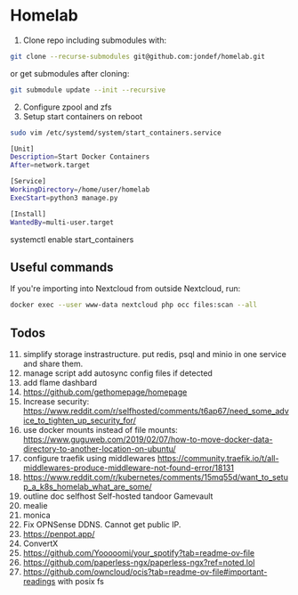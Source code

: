 # Homelab

1. Clone repo including submodules with:
```sh
git clone --recurse-submodules git@github.com:jondef/homelab.git
```
or get submodules after cloning:
```sh
git submodule update --init --recursive
```

2. Configure zpool and zfs
3. Setup start containers on reboot
```sh
sudo vim /etc/systemd/system/start_containers.service
```
```sh
[Unit]
Description=Start Docker Containers
After=network.target

[Service]
WorkingDirectory=/home/user/homelab
ExecStart=python3 manage.py

[Install]
WantedBy=multi-user.target
```

systemctl enable start_containers

## Useful commands
If you're importing into Nextcloud from outside Nextcloud, run:
```sh
docker exec --user www-data nextcloud php occ files:scan --all
```

## Todos

11. simplify storage instrastructure. put redis, psql and minio in one service and share them.
1. manage script add autosync config files if detected
1. add flame dashbard
2. https://github.com/gethomepage/homepage
2. Increase security: https://www.reddit.com/r/selfhosted/comments/t6ap67/need_some_advice_to_tighten_up_security_for/
3. use docker mounts instead of file mounts: https://www.guguweb.com/2019/02/07/how-to-move-docker-data-directory-to-another-location-on-ubuntu/
4. configure traefik using middlewares https://community.traefik.io/t/all-middlewares-produce-middleware-not-found-error/18131
5. https://www.reddit.com/r/kubernetes/comments/15mq55d/want_to_setup_a_k8s_homelab_what_are_some/
7. outline doc selfhost
Self-hosted tandoor
Gamevault
8. mealie
9. monica
8. Fix OPNSense DDNS. Cannot get public IP.
9. https://penpot.app/
10. ConvertX
11. https://github.com/Yooooomi/your_spotify?tab=readme-ov-file
12. https://github.com/paperless-ngx/paperless-ngx?ref=noted.lol
13. https://github.com/owncloud/ocis?tab=readme-ov-file#important-readings with posix fs